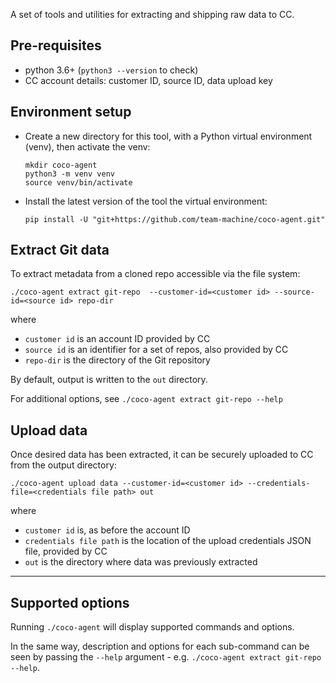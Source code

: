 A set of tools and utilities for extracting and shipping raw data to CC.

## Pre-requisites

- python 3.6+ (`python3 --version` to check)
- CC account details: customer ID, source ID, data upload key

## Environment setup

- Create a new directory for this tool, with a Python virtual environment (venv), then activate the venv:

  ```
  mkdir coco-agent
  python3 -m venv venv
  source venv/bin/activate
  ```

- Install the latest version of the tool the virtual environment:

  ```
  pip install -U "git+https://github.com/team-machine/coco-agent.git"
  ```

## Extract Git data

To extract metadata from a cloned repo accessible via the file system:

```
./coco-agent extract git-repo  --customer-id=<customer id> --source-id=<source id> repo-dir
```

where

- `customer id` is an account ID provided by CC
- `source id` is an identifier for a set of repos, also provided by CC
- `repo-dir` is the directory of the Git repository

By default, output is written to the `out` directory.

For additional options, see `./coco-agent extract git-repo --help`

## Upload data

Once desired data has been extracted, it can be securely uploaded to CC from the output directory:

```
./coco-agent upload data --customer-id=<customer id> --credentials-file=<credentials file path> out
```

where

- `customer id` is, as before the account ID
- `credentials file path` is the location of the upload credentials JSON file, provided by CC
- `out` is the directory where data was previously extracted

---

## Supported options

Running `./coco-agent` will display supported commands and options.

In the same way, description and options for each sub-command can be seen by passing the `--help` argument - e.g. `./coco-agent extract git-repo --help`.
